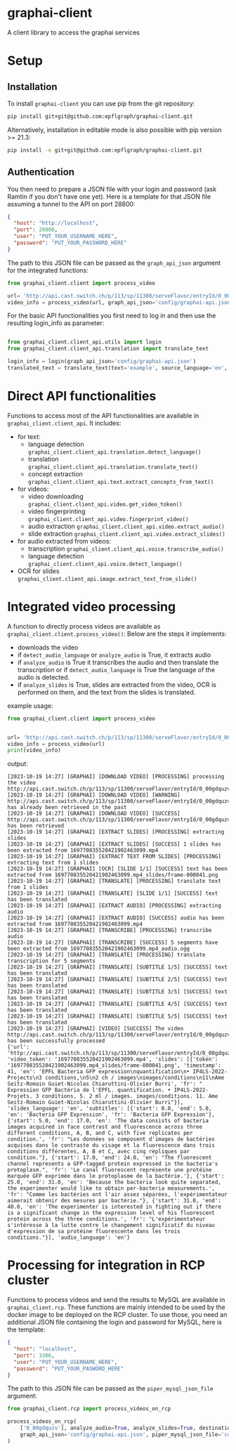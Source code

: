 # graphai-client
A client library to access the graphai services


Setup
=====
Installation
------------

To install `graphai-client` you can use pip from the git repository:
```bash
pip install git+git@github.com:epflgraph/graphai-client.git
```
Alternatively, installation in editable mode is also possible with pip version >= 21.3:
```bash
pip install -e git+git@github.com:epflgraph/graphai-client.git
```
Authentication
--------------
You then need to prepare a JSON file with your login and password (ask Ramtin if you don't have one yet).
Here is a template for that JSON file assuming a tunnel to the API on port 28800: 
```json
{
  "host": "http://localhost",
  "port": 28800,
  "user": "PUT_YOUR_USERNAME_HERE",
  "password": "PUT_YOUR_PASSWORD_HERE"
}
```
The path to this JSON file can be passed as the `graph_api_json` argument for the integrated functions:
```python
from graphai_client.client import process_video

url= 'http://api.cast.switch.ch/p/113/sp/11300/serveFlavor/entryId/0_00gdquzv/v/2/ev/3/flavorId/0_i0v49s5y/forceproxy/true/name/a.mp4'
video_info = process_video(url, graph_api_json='config/graphai-api.json')
```
For the basic API functionalities you first need to log in and then use the resulting login_info as parameter:

```python

from graphai_client.client_api.utils import login
from graphai_client.client_api.translation import translate_text

login_info = login(graph_api_json='config/graphai-api.json')
translated_text = translate_text(text='example', source_language='en', target_language='fr', login_info=login_info)
```

Direct API functionalities
=========================

Functions to access most of the API functionalities are available in `graphai_client.client_api`.
It includes:
- for text:
    - language detection `graphai_client.client_api.translation.detect_language()`
    - translation `graphai_client.client_api.translation.translate_text()`
    - concept extraction `graphai_client.client_api.text.extract_concepts_from_text()`
- for videos:
    - video downloading `graphai_client.client_api.video.get_video_token()`
    - video fingerprinting `graphai_client.client_api.video.fingerprint_video()`
    - audio extraction `graphai_client.client_api.video.extract_audio()`
    - slide extraction `graphai_client.client_api.video.extract_slides()`
- for audio extracted from videos:
    - transcription `graphai_client.client_api.voice.transcribe_audio()`
    - language detection `graphai_client.client_api.voice.detect_language()`
- OCR for slides `graphai_client.client_api.image.extract_text_from_slide()`
    

Integrated video processing
===========================

A function to directly process videos are available as `graphai_client.client.process_video()`:
Below are the steps it implements:
- downloads the video
- if `detect_audio_language` or `analyze_audio` is True, it extracts audio
- if `analyze_audio` is True it transcribes the audio and then translate the transcription 
  or if `detect_audio_language` is True the language of the audio is detected.
- if `analyze_slides` is True, slides are extracted from the video, OCR is performed on them, and the text from the 
  slides is translated.
  

example usage:
```python
from graphai_client.client import process_video


url= 'http://api.cast.switch.ch/p/113/sp/11300/serveFlavor/entryId/0_00gdquzv/v/2/ev/3/flavorId/0_i0v49s5y/forceproxy/true/name/a.mp4'
video_info = process_video(url)
print(video_info)
```
output:
```
[2023-10-19 14:27] [GRAPHAI] [DOWNLOAD VIDEO] [PROCESSING] processing the video http://api.cast.switch.ch/p/113/sp/11300/serveFlavor/entryId/0_00gdquzv/v/2/ev/3/flavorId/0_i0v49s5y/forceproxy/true/name/a.mp4
[2023-10-19 14:27] [GRAPHAI] [DOWNLOAD VIDEO] [WARNING] http://api.cast.switch.ch/p/113/sp/11300/serveFlavor/entryId/0_00gdquzv/v/2/ev/3/flavorId/0_i0v49s5y/forceproxy/true/name/a.mp4 has already been retrieved in the past
[2023-10-19 14:27] [GRAPHAI] [DOWNLOAD VIDEO] [SUCCESS] http://api.cast.switch.ch/p/113/sp/11300/serveFlavor/entryId/0_00gdquzv/v/2/ev/3/flavorId/0_i0v49s5y/forceproxy/true/name/a.mp4 has been retrieved
[2023-10-19 14:27] [GRAPHAI] [EXTRACT SLIDES] [PROCESSING] extracting slides
[2023-10-19 14:27] [GRAPHAI] [EXTRACT SLIDES] [SUCCESS] 1 slides has been extracted from 169770835520421902463099.mp4
[2023-10-19 14:27] [GRAPHAI] [EXTRACT TEXT FROM SLIDES] [PROCESSING] extracting text from 1 slides
[2023-10-19 14:27] [GRAPHAI] [OCR] [SLIDE 1/1] [SUCCESS] text has been extracted from 169770835520421902463099.mp4_slides/frame-000041.png
[2023-10-19 14:27] [GRAPHAI] [TRANSLATE] [PROCESSING] translate text from 1 slides
[2023-10-19 14:27] [GRAPHAI] [TRANSLATE] [SLIDE 1/1] [SUCCESS] text has been translated
[2023-10-19 14:27] [GRAPHAI] [EXTRACT AUDIO] [PROCESSING] extracting audio
[2023-10-19 14:27] [GRAPHAI] [EXTRACT AUDIO] [SUCCESS] audio has been extracted from 169770835520421902463099.mp4
[2023-10-19 14:27] [GRAPHAI] [TRANSCRIBE] [PROCESSING] transcribe audio
[2023-10-19 14:27] [GRAPHAI] [TRANSCRIBE] [SUCCESS] 5 segments have been extracted from 169770835520421902463099.mp4_audio.ogg
[2023-10-19 14:27] [GRAPHAI] [TRANSLATE] [PROCESSING] translate transcription for 5 segments
[2023-10-19 14:27] [GRAPHAI] [TRANSLATE] [SUBTITLE 1/5] [SUCCESS] text has been translated
[2023-10-19 14:27] [GRAPHAI] [TRANSLATE] [SUBTITLE 2/5] [SUCCESS] text has been translated
[2023-10-19 14:27] [GRAPHAI] [TRANSLATE] [SUBTITLE 3/5] [SUCCESS] text has been translated
[2023-10-19 14:27] [GRAPHAI] [TRANSLATE] [SUBTITLE 4/5] [SUCCESS] text has been translated
[2023-10-19 14:27] [GRAPHAI] [TRANSLATE] [SUBTITLE 5/5] [SUCCESS] text has been translated
[2023-10-19 14:27] [GRAPHAI] [VIDEO] [SUCCESS] The video http://api.cast.switch.ch/p/113/sp/11300/serveFlavor/entryId/0_00gdquzv/v/2/ev/3/flavorId/0_i0v49s5y/forceproxy/true/name/a.mp4 has been successfully processed
{'url': 'http://api.cast.switch.ch/p/113/sp/11300/serveFlavor/entryId/0_00gdquzv/v/2/ev/3/flavorId/0_i0v49s5y/forceproxy/true/name/a.mp4', 'video_token': '169770835520421902463099.mp4', 'slides': [{'token': '169770835520421902463099.mp4_slides/frame-000041.png', 'timestamp': 41, 'en': 'EPFL Bacteria GFP expression\nquantification\n• IP4LS-2022-Projects\n3 conditions,\n5\n2 ch / images\nimages/conditions\n11\nAme Seitz-Romain Guiet-Nicolas Chiaruttini-Olivier Burri', 'fr': " Expression GFP Bactéria de l'EPFL. quantification. • IP4LS-2022-Projets. 3 conditions, 5. 2 ml / images. images/conditions. 11. Ame Seitz-Romain Guiet-Nicolas Chiaruttini-Olivier Burri"}], 'slides_language': 'en', 'subtitles': [{'start': 0.0, 'end': 5.0, 'en': 'Bacteria GFP Expression', 'fr': 'Bacteria GFP Expression'}, {'start': 5.0, 'end': 17.0, 'en': 'The data consists of bacteria images acquired in face contrast and fluorescence across three different conditions, A, B, and C, with five replicates per condition.', 'fr': "Les données se composent d'images de bactéries acquises dans le contraste du visage et la fluorescence dans trois conditions différentes, A, B et C, avec cinq répliques par condition."}, {'start': 17.0, 'end': 24.0, 'en': "The fluorescent channel represents a GFP-tagged protein expressed in the bacteria's protoplasm.", 'fr': 'Le canal fluorescent représente une protéine marquée GFP exprimée dans le protoplasme de la bactérie.'}, {'start': 25.0, 'end': 31.0, 'en': 'Because the bacteria look quite separated, the experimenter would like to obtain per-bacteria measurements.', 'fr': "Comme les bactéries ont l'air assez séparées, l'expérimentateur aimerait obtenir des mesures par bactérie."}, {'start': 31.0, 'end': 40.0, 'en': 'The experimenter is interested in fighting out if there is a significant change in the expression level of his fluorescent protein across the three conditions.', 'fr': "L'expérimentateur s'intéresse à la lutte contre le changement significatif du niveau d'expression de sa protéine fluorescente dans les trois conditions."}], 'audio_language': 'en'}
```

Processing for integration in RCP cluster
=========================================

Functions to process videos and send the results to MySQL are available in `graphai_client.rcp`. 
These functions are mainly intended to be used by the docker image to be deployed on the RCP cluster.
To use those, you need an additional JSON file containing the login and password for MySQL, here is the template: 
```json
{
  "host": "localhost",
  "port": 3306,
  "user": "PUT_YOUR_USERNAME_HERE",
  "password": "PUT_YOUR_PASWORD_HERE"
}
```
The path to this JSON file can be passed as the `piper_mysql_json_file` argument:
```python
from graphai_client.rcp import process_videos_on_rcp

process_videos_on_rcp(
    ['0_00gdquzv'], analyze_audio=True, analyze_slides=True, destination_languages=('fr', 'en'),
    graph_api_json='config/graphai-api.json', piper_mysql_json_file='config/piper_db.json'
)
```

